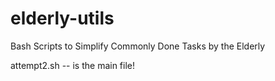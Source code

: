 # elderly-utils
Bash Scripts to Simplify Commonly Done Tasks by the Elderly


attempt2.sh -- is the main file!
